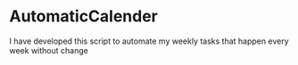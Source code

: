 # AutomaticCalender
I have developed this script to automate my weekly tasks that happen every week without change

